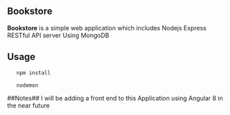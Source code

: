 ## Bookstore

**Bookstore** is a simple web application which includes Nodejs Express RESTful API server Using MongoDB

## Usage

```bash
   npm install

   nodemon
```

##Notes##
I will be adding a front end to this Application using Angular 8 in the near future
